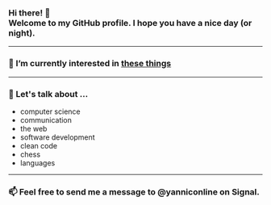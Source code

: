 ### Hi there! 👋 <br> Welcome to my GitHub profile. I hope you have a nice day (or night).

----

### 🔭 I’m currently interested in [these things](bucket.md)

----

### 💬 Let's talk about ...
- computer science
- communication
- the web
- software development
- clean code
- chess
- languages

----

### 📫 Feel free to send me a message to @yanniconline on Signal.
